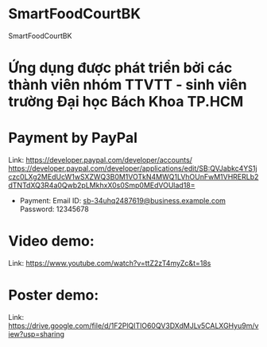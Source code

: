 # SmartFoodCourtBK

SmartFoodCourtBK

# Ứng dụng được phát triển bởi các thành viên nhóm TTVTT - sinh viên trường Đại học Bách Khoa TP.HCM

# Payment by PayPal

Link: https://developer.paypal.com/developer/accounts/
https://developer.paypal.com/developer/applications/edit/SB:QVJabkc4YS1jczc0LXg2MEdUcW1wSXZWQ3B0M1VOTkN4MWQ1LVhOUnFwM1VHRERLb2dTNTdXQ3R4a0Qwb2pLMkhxX0s0Smp0MEdVOUlad18=

- Payment: Email ID: sb-34uhq2487619@business.example.com
  Password: 12345678

# Video demo: 
  Link: https://www.youtube.com/watch?v=ttZ2zT4myZc&t=18s

# Poster demo:
  Link: https://drive.google.com/file/d/1F2PlQITlO60QV3DXdMJLv5CALXGHyu9m/view?usp=sharing
